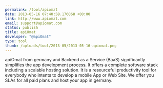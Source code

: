 ```yaml
--- 
permalink: /tool/apiomat
date: 2013-05-16 07:40:58.176068 +00:00
link: http://www.apiomat.com
email: support@apiomat.com
status: publish
title: apiOmat
developer: "@apiOmat"
type: tool
thumb: /uploads/tool/2013-05/2013-05-16-apiomat.png
---
```


apiOmat from germany and Backend as a Service (BaaS) significantly simplifies the app development process. It offers a complete software stack including a scalable hosting solution. It is a resourceful productivity tool for everybody who intents to develop a mobile App or Web Site.
We offer you SLAs for all paid plans and host your app in germany.
